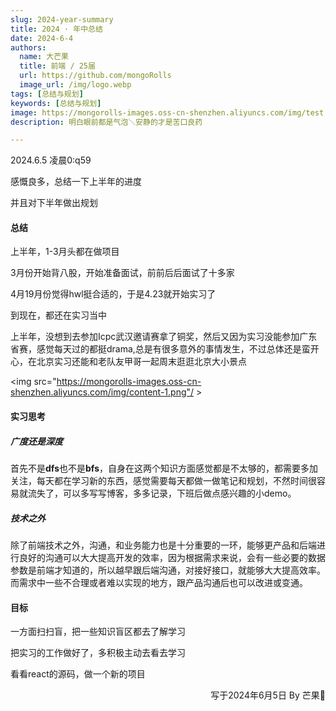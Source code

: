 ```yaml
---
slug: 2024-year-summary
title: 2024 · 年中总结
date: 2024-6-4
authors:
  name: 大芒果
  title: 前端 / 25届
  url: https://github.com/mongoRolls
  image_url: /img/logo.webp
tags: [总结与规划]
keywords: [总结与规划]
image: https://mongorolls-images.oss-cn-shenzhen.aliyuncs.com/img/test.png
description: 明白眼前都是气泡＼安静的才是苦口良药

---
```


2024.6.5 凌晨0:q59

感慨良多，总结一下上半年的进度

并且对下半年做出规划

<!-- truncate -->

#### 总结

上半年，1-3月头都在做项目

3月份开始背八股，开始准备面试，前前后后面试了十多家

4月19月份觉得hwl挺合适的，于是4.23就开始实习了

到现在，都还在实习当中



上半年，没想到去参加Icpc武汉邀请赛拿了铜奖，然后又因为实习没能参加广东省赛，感觉每天过的都挺drama,总是有很多意外的事情发生，不过总体还是蛮开心，在北京实习还能和老队友甲哥一起周末逛逛北京大小景点

<img src="https://mongorolls-images.oss-cn-shenzhen.aliyuncs.com/img/content-1.png"/ >



#### 实习思考

##### 广度还是深度

首先不是**dfs**也不是**bfs**，自身在这两个知识方面感觉都是不太够的，都需要多加关注，每天都在学习新的东西，感觉需要每天都做一做笔记和规划，不然时间很容易就流失了，可以多写写博客，多多记录，下班后做点感兴趣的小demo。



##### 技术之外

除了前端技术之外，沟通，和业务能力也是十分重要的一环，能够更产品和后端进行良好的沟通可以大大提高开发的效率，因为根据需求来说，会有一些必要的数据参数是前端才知道的，所以越早跟后端沟通，对接好接口，就能够大大提高效率。而需求中一些不合理或者难以实现的地方，跟产品沟通后也可以改进或变通。



#### 目标

一方面扫扫盲，把一些知识盲区都去了解学习

把实习的工作做好了，多积极主动去看去学习

看看react的源码，做一个新的项目

<p align="right">写于2024年6月5日    By 芒果🥭</p>
